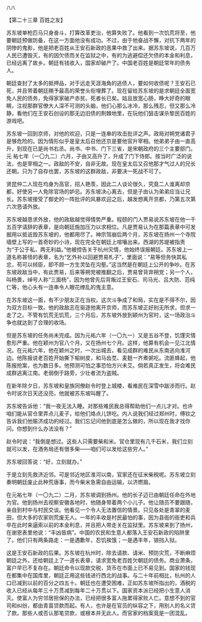     八八 

   【第二十三章 百姓之友】

   苏东坡单枪匹马只身奋斗，打算改革吏治，他算失败了。他看到一次饥荒将至，他要朝廷预做防备，在这一方面他没有成功。不过，由于他奋战不懈，对抗下两年的阴惨的鬼影，他是把老百姓从王安石新政的恶果中救了出来。据苏东坡说，几百万人民已遭毁灭，有的因欠债而关在监狱之中，有的为逃避偿还欠债的本金和利息，已经远离了故乡。朝廷有钱收入，国家却破产了。中国老百姓是朝廷常年的债务人。

   朝廷查封了太多的抵押品，对于远走天涯海角的逃债人，要如何收债呢？王安石已死，并且带着朝廷赐予最高的荣誉头衔埋葬了。现在留给苏东坡的是求朝廷全面宽免人民的债务，免得家家破产赤贫。死者长已矣。姑且放宽心肠，睁大好奇的眼睛，注视那群官僚大人深不可测的头脑，他们心那么冰冷，那么残忍，但又那么冷静，看他们在王安石创设的那无边旧债的荆棘地里，在玩他们狙击谋杀黎民百姓的游戏吧。

   苏东坡一回到京师，对他的欢迎，只是一连串的攻击批评之声。政局对朔党诸君子是够危险的。因为情形似乎是皇太后召他还京是要他官升宰相。他弟弟子由一直高升，到现在已是尚书右丞。尚书、中书、门下三省，是宋朝政府的三个主要部门。元 祐七年（一〇九二）六月，子由又高升了，升成了门下侍郎。按当时广泛的说法，也是宰相之一。政敌的不安，自非无故。现在皇太后又召他那才气过人的兄长还朝。只为了自存也罢，苏东坡的这群政敌，非要决一死战不可了。

   贤昆仲二人现在均身为高官，招人艳羡，因此二人谈论很久，究竟二人谁离却京都，好使另一人免除官场的妒忌。苏东坡决心离去，但是子由认为弟弟应当让兄长。苏东坡接受了御史的一阵批评的风暴欢迎之后，越发想离开京都，乃第五次第六次恳请外放。

   苏东坡越恳求外放，他的政敌越觉得情势严重。程颐的门人贾易说苏东坡在他一千五百字请辞的表章，是向朝廷施加压力以求相位。凡是贾易认为在那篇表章中可发掘用以抵诋毁苏东坡的，他都用尽了。神宗驾崩后两个月，苏东坡在扬州一个寺院墙壁上写的一首奇妙的小诗，现在完全在朝廷上喧嚷出来。西湖的苏堤被指责为“于公于私，两无利益。”他被控告关于杭州灾情，他始终误报朝廷。苏东坡上一道名称甚怪的表章，名为“乞外补以回避贾易札子”，里面说：“易等但务快其私忿，苟可以倾臣，即不顾一方生灵坠在沟壑。”这当然是在朝廷上公开的争吵。在苏东坡政敌当中，有此贾易，后来等朔党被推翻之后，贾易曾背弃朔党；另一个人，叫杨畏，绰号人称“三面杨”，因为他曾先后背叛过王安石、司马光、吕大防、范纯仁等，他心头有一连串令人眼花缭乱的鬼主意。

   在苏东坡这一面，有不少朋友正在当权。这次斗争成了和局，实在是不得不尔，因为双方目标一致。他的政敌志在驱逐他离开京师，而苏东坡正好别无所求，但求一走了之。不管有饥荒无饥荒，三个月后，苏东坡外放到颖州为官时，这一场政治斗争也就达到了合理的收场。

   但是苏东坡的任务尚未完成。因为元祐六年（一〇九一）又是五谷不登，饥馑灾情愈形严重。他在颖州为官八个月，又在扬州七个月。这样，他算有机会一见江北情况。在元祐六年，他在颖州之时，一次出城去，看见成群的难民从东南逃向淮河边。他陈报说老百姓开始撕下榆树皮，和马齿苋、麦麸一齐煮粥吃。流匪蜂起，他陈报抢案，也为数日多。他预测可怕之事恐怕方兴未艾。倘若真正发生，将会难民成群逃离江南。老弱倒于路旁，少壮者流为盗贼。

   在新年除夕日，苏东坡和皇族同僚赵令时登上城楼，看难民在深雪中跋涉而行。赵令时说次日天还没亮，他就被苏东坡叫醒了。

   苏东坡告诉他：“我一夜无法入睡。对那些难民我总得帮助他们一点儿才对。也许咱们能从官仓里弄点儿麦子，给他们烙点儿饼吃。内人说我们经过郑州时，傅钦之告诉我们他赈济成功的经过。我们忘记问他到底是怎么做的，所以现在我才找你问。你想到什么办法没有？”

   赵令时说：“我倒是想过。这些人只需要柴和米。官仓里现有几千石米，我们立刻就可以发，在酒务局还有很多柴——咱们可以发给这些穷人。”

   苏东坡回答说：“好，立刻就办。”

   于是立刻先救济近邻。可是邻近地区淮河以南，官家还在征米柴税呢。苏东坡立刻奏明朝廷废止此种荒唐事，而今柴米急需自由运输，以济燃眉。

   在元祐七年（一〇九二）二月，苏东坡调到扬州。他的长子迈已由朝廷任命在外地为官。他到扬州去视察安徽各地时，他随身带着两个小儿子。他让随员不要跟随，亲自到村中与村民交谈。他看见一个令人无法置信的情景。只见各处是青翠的麦田，但大多的农家则荒废无人。一年的丰收是村民最怕的事，因为县衙的衙吏和兵卒在此时来逼索以前的本金利息，并且把人带走关在监狱里。苏东坡来到了扬州，在谢恩表里他说：“丰凶皆病”。中国的农民和生意人都落入王安石新政的陷阱里了。他们只有两条路走：一是遇歉年，忍饥挨饿；一是遇丰年，锒挡入狱。

   这是王安石新政的后果。苏东坡在杭州时，除去请款、请米、预防灾荒，不断麻烦朝廷之外，还给朝廷上了一道长表章，请求宽免老百姓欠朝廷的债务。商业萧条，富户早已不复存在。朝廷命令以现款交税，货币在市面上已不易见到。国家的钱现在都集中在国库里，朝廷正用这些钱进行西北的战事。与二十年前相比，杭州的人口已减到以前的百分之四五十。朝廷也在遭受困难，正如苏东坡所指出的，酒税的收入已经从每年三十万贯减到每年二十万贯以下。国家资本派已经把小生意人消灭。使富人为穷邻居担保的办法，已经把很多富人拖累得家败人亡。意想不到的官司和纠纷，都由青苗贷款而起。有人，也许是在官员的纵容之下，用别人的名义贷了款。那些人或否认那笔贷款，或根本并无此人。而官家的档案竟是一团混乱。

